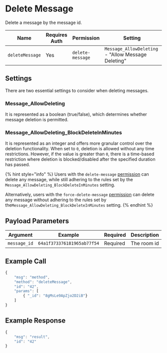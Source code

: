 # Delete Message

Delete a message by the message id.

| Name            | Requires Auth | Permission       | Setting                                            |
| --------------- | ------------- | ---------------- | -------------------------------------------------- |
| `deleteMessage` | Yes           | `delete-message` | `Message_AllowDeleting` - "Allow Message Deleting" |

## Settings

There are two essential settings to consider when deleting messages.

### Message\_AllowDeleting

It is represented as a boolean (true/false), which determines whether message deletion is permitted.

### Message\_AllowDeleting\_BlockDeleteInMinutes

It is represented as an integer and offers more granular control over the deletion functionality. When set to `0`, deletion is allowed without any time restrictions. However, if the value is greater than `0`, there is a time-based restriction where deletion is blocked/disabled after the specified duration has passed.

{% hint style="info" %}
Users with the `delete-message` [permission](https://docs.rocket.chat/use-rocket.chat/workspace-administration/permissions) can delete any message, while still adhering to the rules set by the `Message_AllowDeleting_BlockDeleteInMinutes` setting.

Alternatively, users with the `force-delete-message`  [permission](https://docs.rocket.chat/use-rocket.chat/workspace-administration/permissions) can delete any message without adhering to  the rules set by the`Message_AllowDeleting_BlockDeleteInMinutes` setting.
{% endhint %}

## Payload Parameters

| Argument     | Example                    | Required | Description |
| ------------ | -------------------------- | -------- | ----------- |
| `message_id` | `64a1f373376181965ab77f54` | Required | The room id |

## Example Call

```javascript
{
    "msg": "method",
    "method": "deleteMessage",
    "id": "42",
    "params": [ 
		{ "_id": "8gMsLe9ApZjo2D2iB"} 
	]
}
```

## Example Response

```javascript
{
    "msg": "result",
    "id": "42"
}
```
